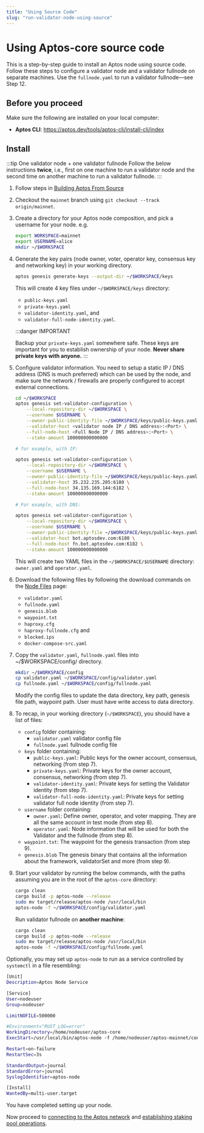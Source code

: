 ```yaml
---
title: "Using Source Code"
slug: "run-validator-node-using-source"
---
```


# Using Aptos-core source code

This is a step-by-step guide to install an Aptos node using source code. Follow these steps to configure a validator node and a validator fullnode on separate machines. Use the `fullnode.yaml` to run a validator fullnode&mdash;see Step 12.

## Before you proceed

Make sure the following are installed on your local computer:

- **Aptos CLI**: https://aptos.dev/tools/aptos-cli/install-cli/index

## Install

:::tip One validator node + one validator fullnode
Follow the below instructions **twice**, i.e., first on one machine to run a validator node and the second time on another machine to run a validator fullnode.
:::

1. Follow steps in [Building Aptos From Source](../../../../guides/building-from-source.md)

2. Checkout the `mainnet` branch using `git checkout --track origin/mainnet`.

3. Create a directory for your Aptos node composition, and pick a username for your node. e.g.

   ```bash
   export WORKSPACE=mainnet
   export USERNAME=alice
   mkdir ~/$WORKSPACE
   ```

4. Generate the key pairs (node owner, voter, operator key, consensus key and networking key) in your working directory.

   ```bash
   aptos genesis generate-keys --output-dir ~/$WORKSPACE/keys
   ```

   This will create 4 key files under `~/$WORKSPACE/keys` directory:

   - `public-keys.yaml`
   - `private-keys.yaml`
   - `validator-identity.yaml`, and
   - `validator-full-node-identity.yaml`.

   :::danger IMPORTANT

   Backup your `private-keys.yaml` somewhere safe. These keys are important for you to establish ownership of your node. **Never share private keys with anyone.**
   :::

5. Configure validator information. You need to setup a static IP / DNS address (DNS is much preferred) which can be used by the node, and make sure the network / firewalls are properly configured to accept external connections.

   ```bash
   cd ~/$WORKSPACE
   aptos genesis set-validator-configuration \
       --local-repository-dir ~/$WORKSPACE \
       --username $USERNAME \
       --owner-public-identity-file ~/$WORKSPACE/keys/public-keys.yaml \
       --validator-host <validator node IP / DNS address>:<Port> \
       --full-node-host <Full Node IP / DNS address>:<Port> \
       --stake-amount 100000000000000

   # for example, with IP:

   aptos genesis set-validator-configuration \
       --local-repository-dir ~/$WORKSPACE \
       --username $USERNAME \
       --owner-public-identity-file ~/$WORKSPACE/keys/public-keys.yaml \
       --validator-host 35.232.235.205:6180 \
       --full-node-host 34.135.169.144:6182 \
       --stake-amount 100000000000000

   # For example, with DNS:

   aptos genesis set-validator-configuration \
       --local-repository-dir ~/$WORKSPACE \
       --username $USERNAME \
       --owner-public-identity-file ~/$WORKSPACE/keys/public-keys.yaml \
       --validator-host bot.aptosdev.com:6180 \
       --full-node-host fn.bot.aptosdev.com:6182 \
       --stake-amount 100000000000000
   ```

   This will create two YAML files in the `~/$WORKSPACE/$USERNAME` directory: `owner.yaml` and `operator.yaml`.

6. Download the following files by following the download commands on the [Node Files](../../../node-files-all-networks/node-files.md) page:

   - `validator.yaml`
   - `fullnode.yaml`
   - `genesis.blob`
   - `waypoint.txt`
   - `haproxy.cfg`
   - `haproxy-fullnode.cfg` and
   - `blocked.ips`
   - `docker-compose-src.yaml`

7. Copy the `validator.yaml`, `fullnode.yaml` files into ~/$WORKSPACE/config/ directory.

   ```bash
   mkdir ~/$WORKSPACE/config
   cp validator.yaml ~/$WORKSPACE/config/validator.yaml
   cp fullnode.yaml ~/$WORKSPACE/config/fullnode.yaml
   ```

   Modify the config files to update the data directory, key path, genesis file path, waypoint path. User must have write access to data directory.

8. <span id="source-code-vfn">To recap, in your working directory (`~/$WORKSPACE`), you should have a list of files:</span>

   - `config` folder containing:
     - `validator.yaml` validator config file
     - `fullnode.yaml` fullnode config file
   - `keys` folder containing:
     - `public-keys.yaml`: Public keys for the owner account, consensus, networking (from step 7).
     - `private-keys.yaml`: Private keys for the owner account, consensus, networking (from step 7).
     - `validator-identity.yaml`: Private keys for setting the Validator identity (from step 7).
     - `validator-full-node-identity.yaml`: Private keys for setting validator full node identity (from step 7).
   - `username` folder containing:
     - `owner.yaml`: Define owner, operator, and voter mapping. They are all the same account in test mode (from step 8).
     - `operator.yaml`: Node information that will be used for both the Validator and the fullnode (from step 8).
   - `waypoint.txt`: The waypoint for the genesis transaction (from step 9).
   - `genesis.blob` The genesis binary that contains all the information about the framework, validatorSet and more (from step 9).

9. Start your validator by running the below commands, with the paths assuming you are in the root of the `aptos-core` directory:

   ```bash
   cargo clean
   cargo build -p aptos-node --release
   sudo mv target/release/aptos-node /usr/local/bin
   aptos-node -f ~/$WORKSPACE/config/validator.yaml
   ```

   Run validator fullnode on **another machine**:

   ```bash
   cargo clean
   cargo build -p aptos-node --release
   sudo mv target/release/aptos-node /usr/local/bin
   aptos-node -f ~/$WORKSPACE/config/fullnode.yaml
   ```

Optionally, you may set up `aptos-node` to run as a service controlled by `systemctl` in a file resembling:

```bash
[Unit]
Description=Aptos Node Service

[Service]
User=nodeuser
Group=nodeuser

LimitNOFILE=500000

#Environment="RUST_LOG=error"
WorkingDirectory=/home/nodeuser/aptos-core
ExecStart=/usr/local/bin/aptos-node -f /home/nodeuser/aptos-mainnet/config/validator.yaml

Restart=on-failure
RestartSec=3s

StandardOutput=journal
StandardError=journal
SyslogIdentifier=aptos-node

[Install]
WantedBy=multi-user.target
```

You have completed setting up your node.

Now proceed to [connecting to the Aptos network](../connect-to-aptos-network.md) and [establishing staking pool operations](../staking-pool-operations.md).
